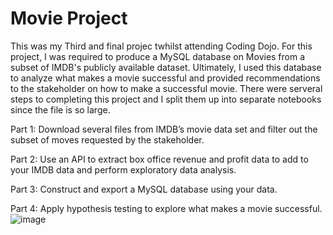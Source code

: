 # Movie Project
 
 
 This was my Third and final projec twhilst attending Coding Dojo. For this project, I was required to produce a MySQL database on Movies from a subset of IMDB's publicly available dataset. Ultimately, I used this database to analyze what makes a movie successful and provided recommendations to the stakeholder on how to make a successful movie. There were serveral steps to completing this project and I split them up into separate notebooks since the file is so large.
 
Part 1: Download several files from IMDB’s movie data set and filter out the subset of moves requested by the stakeholder.

Part 2: Use an API to extract box office revenue and profit data to add to your IMDB data and perform exploratory data analysis.

Part 3: Construct and export a MySQL database using your data.

Part 4: Apply hypothesis testing to explore what makes a movie successful.
![image](https://user-images.githubusercontent.com/117705408/229327008-b6884f20-461a-4a69-9012-35f485153350.png)
